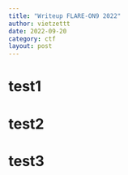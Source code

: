 ```yaml
---
title: "Writeup FLARE-ON9 2022"
author: vietzettt
date: 2022-09-20
category: ctf
layout: post
---
```


# test1

# test2

# test3

